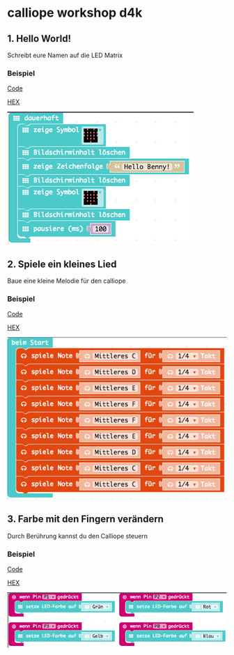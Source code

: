 # calliope workshop d4k

## 1. Hello World!

Schreibt eure Namen auf die LED Matrix

### Beispiel

[Code](01_hello-world/01_hello-world.js)

[HEX](01_hello-world/01_hello-world.hex)

![](01_hello-world/01_hello-world.png)

## 2. Spiele ein kleines Lied 

Baue eine kleine Melodie für den calliope

### Beispiel

[Code](02_music/02_music.js)

[HEX](02_music/02_music.hex)

![](02_music/02_music.png)

## 3. Farbe mit den Fingern verändern

Durch Berührung kannst du den Calliope steuern

### Beispiel

[Code](03_touch/03_touch.js)

[HEX](03_touch/03_touch.hex)

![](03_touch/03_touch.png)